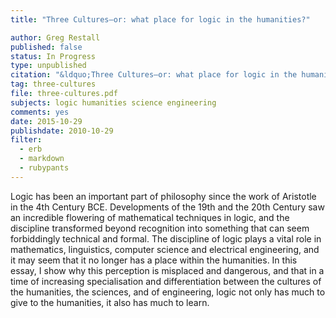 ```yaml
---
title: "Three Cultures—or: what place for logic in the humanities?"

author: Greg Restall
published: false
status: In Progress
type: unpublished
citation: "&ldquo;Three Cultures—or: what place for logic in the humanities?&rdquo; unpublished essay."
tag: three-cultures
file: three-cultures.pdf
subjects: logic humanities science engineering 
comments: yes
date: 2015-10-29
publishdate: 2010-10-29
filter:
  - erb
  - markdown
  - rubypants
---
```

Logic has been an important part of philosophy since the work of Aristotle in the 4th Century BCE. Developments of the 19th and the 20th Century saw an incredible flowering of mathematical techniques in logic, and the discipline transformed beyond recognition into something that can seem forbiddingly technical and formal. The discipline of logic plays a vital role in mathematics, linguistics, computer science and electrical engineering, and it may seem that it no longer has a place within the humanities.
In this essay, I show why this perception is misplaced and dangerous, and that in a time of increasing specialisation and differentiation between the cultures of the humanities, the sciences, and of engineering, logic not only has much to give to the humanities, it also has much to learn.